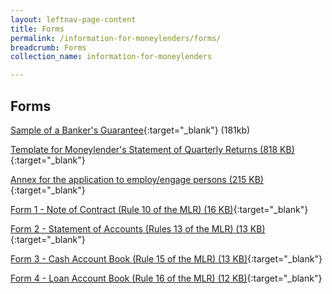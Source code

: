 ```yaml
---
layout: leftnav-page-content
title: Forms
permalink: /information-for-moneylenders/forms/
breadcrumb: Forms
collection_name: information-for-moneylenders

---
```


Forms
---
[Sample of a Banker's Guarantee](/files/BANKERSGUARANTEEFORMAT_01082017.pdf){:target="_blank"} (181kb)

[Template for Moneylender's Statement of Quarterly Returns (818 KB)](/files/CopyofMoneylender_Returns_version2_2_14Jan2016_1.xls){:target="_blank"}

[Annex for the application to employ/engage persons (215 KB)](/files/EDC_revisedannexA_02082017.pdf){:target="_blank"}

[Form 1 - Note of Contract (Rule 10 of the MLR) (16 KB)](/files/Form1-NoteofContract(Rule10oftheMLR).docx){:target="_blank"}

[Form 2 - Statement of Accounts (Rules 13 of the MLR) (13 KB)](/files/Form2-StatementofAccounts(Rule13oftheMLR).xlsx){:target="_blank"}

[Form 3 - Cash Account Book (Rule 15 of the MLR) (13 KB)](/files/Form3-CashAccountBook(Rule15oftheMLR).docx){:target="_blank"}

[Form 4 - Loan Account Book (Rule 16 of the MLR) (12 KB)](/files/Form4-LoanAccountBook(Rule16oftheMLR).docx){:target="_blank"}
